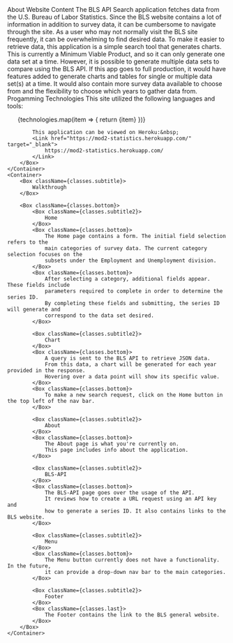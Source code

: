 <Container className={classes.infoTitle}>
    About
</Container>
<Container className={classes.content}>
    <Container>
        <Box className={classes.subtitle}>
            Website Content
        </Box>
        <Box className={classes.bottom}>
            The BLS API Search application fetches data from the U.S. Bureau of Labor Statistics.
            Since the BLS website contains a lot of information in addition to survey data,
            it can be cumbersome to navigate through the site. As a user who may not normally
            visit the BLS site frequently, it can be overwhelming to find desired data.
        </Box>
        <Box className={classes.bottom}>
            To make it easier to retrieve data, this application is a simple search tool that
            generates charts. This is currently a Minimum Viable Product, and so
            it can only generate one data set at a time. However, it is possible to generate 
            multiple data sets to compare using the BLS API. If this app goes to full production,
            it would have features added to generate charts and tables for single or multiple data set(s) 
            at a time. It would also contain more survey data available to choose from and the
            flexibility to choose which years to gather data from.
        </Box>
    </Container>
    <Container>
        <Box className={classes.subtitle}>
            Progamming Technologies
        </Box>
        <Box>
            This site utilized the following languages and tools:
            <ul>
                {technologies.map(item => {
                    return <ListItem key={item} style={{listDecoration:"square"}}>{item}</ListItem>
                })}
            </ul>

            This application can be viewed on Heroku:&nbsp;
            <Link href="https://mod2-statistics.herokuapp.com/" target="_blank">
                https://mod2-statistics.herokuapp.com/
            </Link>
        </Box>
    </Container>
    <Container>
        <Box className={classes.subtitle}>
            Walkthrough
        </Box>
        
        <Box className={classes.bottom}>
            <Box className={classes.subtitle2}>
                Home
            </Box>
            <Box className={classes.bottom}>
                The Home page contains a form. The initial field selection refers to the
                main categories of survey data. The current category selection focuses on the
                subsets under the Employment and Unemployment division.
            </Box>
            <Box className={classes.bottom}>
                After selecting a category, additional fields appear. These fields include
                parameters required to complete in order to determine the series ID.
                By completing these fields and submitting, the series ID will generate and 
                correspond to the data set desired.
            </Box>

            <Box className={classes.subtitle2}>
                Chart
            </Box>
            <Box className={classes.bottom}>
                A query is sent to the BLS API to retrieve JSON data.
                From this data, a chart will be generated for each year provided in the response.
                Hovering over a data point will show its specific value.
            </Box>
            <Box className={classes.bottom}>
                To make a new search request, click on the Home button in the top left of the nav bar.
            </Box>

            <Box className={classes.subtitle2}>
                About
            </Box>
            <Box className={classes.bottom}>
                The About page is what you're currently on.
                This page includes info about the application.
            </Box>

            <Box className={classes.subtitle2}>
                BLS-API
            </Box>
            <Box className={classes.bottom}>
                The BLS-API page goes over the usage of the API. 
                It reviews how to create a URL request using an API key and 
                how to generate a series ID. It also contains links to the BLS website.
            </Box>

            <Box className={classes.subtitle2}>
                Menu
            </Box>
            <Box className={classes.bottom}>
                The Menu button currently does not have a functionality. In the future,
                it can provide a drop-down nav bar to the main categories.
            </Box>

            <Box className={classes.subtitle2}>
                Footer
            </Box>
            <Box className={classes.last}>
                The Footer contains the link to the BLS general website.
            </Box>
        </Box>
    </Container>
</Container>